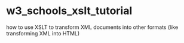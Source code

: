# w3_schools_xslt_tutorial
how to use XSLT to transform XML documents into other formats (like transforming XML into HTML)
